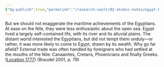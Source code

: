 ```yaml
---
{"dg-publish":true,"permalink":"/research-vault/02-atomic-notes/egypt-had-few-reasons-to-venture-far-from-the-nile-and-relied-on-foreigners-to-facilitate-trade/"}
---
```


But we should not exaggerate the maritime achievements of the Egyptians. At ease on the Nile, they were less enthusiastic about the open sea. Egypt lived a largely self-contained life, with its river and its alluvial plains. The distant world interested the Egyptians, but did not tempt them unduly—or rather, it was more likely to come to Egypt, drawn by its wealth. Why go far afield? External trade was often handled by foreigners who had settled at the mouths of the Nile: Canaanites, Cretans, Phoenicians and finally Greeks. ([Location 1777](https://readwise.io/to_kindle?action=open&asin=B004FEFSCC&location=1777)) (Braudel 2001, p. 79)